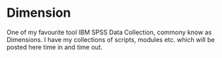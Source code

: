 # Dimension
One of my favourite tool IBM SPSS Data Collection, commony know as Dimensions. I have my collections of scripts, modules etc. which will be posted here time in and time out.
